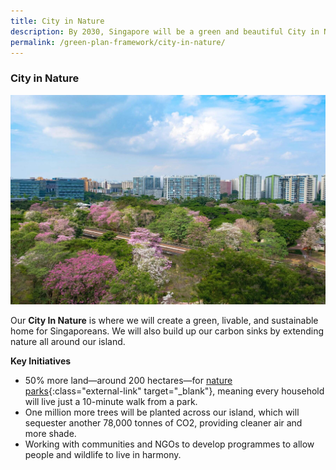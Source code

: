 ```yaml
---
title: City in Nature
description: By 2030, Singapore will be a green and beautiful City in Nature. Learn how we will live, work, and play closer to nature.  
permalink: /green-plan-framework/city-in-nature/
---
```


### City in Nature

![City in Nature](/images/framework/framework_cityinnature.jpg)

Our **City In Nature** is where we will create a green, livable, and sustainable home for Singaporeans. We will also build up our carbon sinks by extending nature all around our island. 

**Key Initiatives**  
- 50% more land—around 200 hectares—for [nature parks](https://www.mnd.gov.sg/our-work/greening-our-home/greenery){:class="external-link" target="_blank"}, meaning every household will live just a 10-minute walk from a park. 
- One million more trees will be planted across our island, which will sequester another 78,000 tonnes of CO2, providing cleaner air and more shade.
- Working with communities and NGOs to develop programmes to allow people and wildlife to live in harmony.
